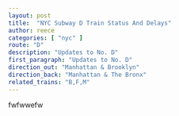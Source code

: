 ```yaml
---
layout: post
title:  "NYC Subway D Train Status And Delays"
author: reece
categories: [ "nyc" ]
route: "D"
description: "Updates to No. D"
first_paragraph: "Updates to No. D"
direction_out: "Manhattan & Brooklyn"
direction_back: "Manhattan & The Bronx"
related_trains: "B,F,M"
---
```


fwfwwefw
